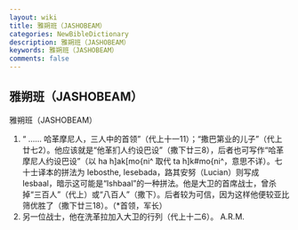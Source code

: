 ```yaml
---
layout: wiki
title: 雅朔班（JASHOBEAM）
categories: NewBibleDictionary
description: 雅朔班（JASHOBEAM）
keywords: 雅朔班（JASHOBEAM）
comments: false
---
```


## 雅朔班（JASHOBEAM）



雅朔班（JASHOBEAM）
1. “ …… 哈革摩尼人，三人中的首领”（代上十一11）；“撒巴第业的儿子”（代上廿七2）。他应该就是“他革扪人约设巴设”（撒下廿三8），后者也可写作“哈革摩尼人约设巴设”（以 ha h]ak[mo{ni^ 取代 ta h]k#mo{ni^，意思不详）。七十士译本的拼法为 Iebosthe, Iesebada，路其安努（Lucian）则写成 Iesbaal，暗示这可能是“Ishbaal”的一种拼法。他是大卫的首席战士，曾杀掉“三百人”（代上）或“八百人”（撒下）。后者较为可信，因为这样他便较亚比筛优胜了（撒下廿三18）。（*首领，军长）
2. 另一位战士，他在洗革拉加入大卫的行列（代上十二6）。
A.R.M.




